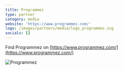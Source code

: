 ```yaml
---
title: Programmez
type: partner
category: media
website: 'https://www.programmez.com/'
logo: /images/partners/media/logo_programmez.svg
socials: []
---
```


Find Programmez on [https://www.programmez.com/](https://www.programmez.com/)

![Programmez](/images/partners/media/logo_programmez.svg)
